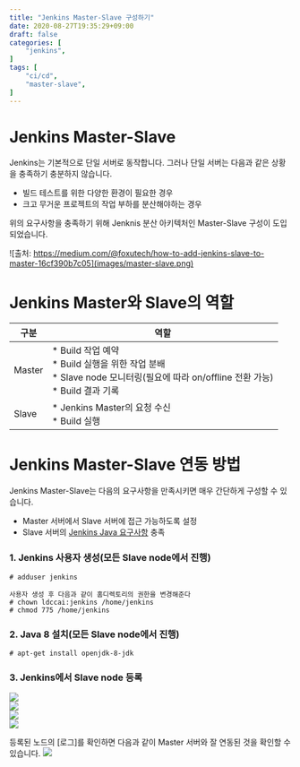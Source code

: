 ```yaml
---
title: "Jenkins Master-Slave 구성하기"
date: 2020-08-27T19:35:29+09:00
draft: false
categories: [
    "jenkins",
]
tags: [
    "ci/cd",
    "master-slave",
]
---
```


# Jenkins Master-Slave
Jenkins는 기본적으로 단일 서버로 동작합니다. 그러나 단일 서버는 다음과 같은 상황을 충족하기 충분하지 않습니다.
* 빌드 테스트를 위한 다양한 환경이 필요한 경우
* 크고 무거운 프로젝트의 작업 부하를 분산해야하는 경우

위의 요구사항을 충족하기 위해 Jenknis 분산 아키텍처인 Master-Slave 구성이 도입되었습니다.

![출처: https://medium.com/@foxutech/how-to-add-jenkins-slave-to-master-16cf390b7c05](images/master-slave.png)


# Jenkins Master와 Slave의 역할

| 구분 | 역할 |
| --- | --- |
| Master | * Build 작업 예약<br/>* Build 실행을 위한 작업 분배<br/>* Slave node 모니터링(필요에 따라 on/offline 전환 가능)<br/>* Build 결과 기록 |
| Slave | * Jenkins Master의 요청 수신<br/>* Build 실행|

# Jenkins Master-Slave 연동 방법

Jenkins Master-Slave는 다음의 요구사항을 만족시키면 매우 간단하게 구성할 수 있습니다.
* Master 서버에서 Slave 서버에 접근 가능하도록 설정
* Slave 서버의 [Jenkins Java 요구사항](https://www.jenkins.io/doc/administration/requirements/java/) 충족

### 1. Jenkins 사용자 생성(모든 Slave node에서 진행)

```
# adduser jenkins

사용자 생성 후 다음과 같이 홈디렉토리의 권한을 변경해준다
# chown ldccai:jenkins /home/jenkins
# chmod 775 /home/jenkins
```

### 2. Java 8 설치(모든 Slave node에서 진행)

```
# apt-get install openjdk-8-jdk
```

### 3. Jenkins에서 Slave node 등록

![](/images/20200827_jenkins_master_slave/2-9.png)  
![](/images/20200827_jenkins_master_slave/2-10.png)  
![](/images/20200827_jenkins_master_slave/2-11.png)  
![](/20200827_jenkins_master_slave/images/2-12.png)  

등록된 노드의 [로그]를 확인하면 다음과 같이 Master 서버와 잘 연동된 것을 확인할 수 있습니다.
![](/images/2-13.png)
